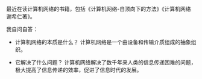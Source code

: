 最近在读计算机网络的书籍，包括《计算机网络-自顶向下的方法》《计算机网络 谢希仁著》。

我自问自答：

- 计算机网络的本质是什么？
计算机网络是一个由设备和传输介质组成的抽象组织。

- 它解决了什么问题？
计算机网络解决了数千年来人类的信息传递困难的问题，极大提高了信息传递的效率，促进了信息时代的发展。
<!--stackedit_data:
eyJoaXN0b3J5IjpbLTIwMzkzNzkwNzddfQ==
-->